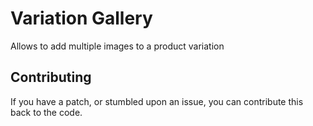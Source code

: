 # Variation Gallery

Allows to add multiple images to a product variation

## Contributing

If you have a patch, or stumbled upon an issue, you can contribute this back to the code.
